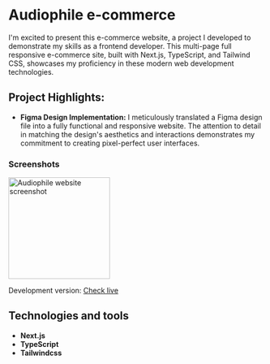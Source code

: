 # Audiophile e-commerce

I'm excited to present this e-commerce website, a project I developed to demonstrate my skills as a frontend developer. This multi-page full responsive e-commerce site, built with Next.js, TypeScript, and Tailwind CSS, showcases my proficiency in these modern web development technologies.

## Project Highlights:

- **Figma Design Implementation:** I meticulously translated a Figma design file into a fully functional and responsive website. The attention to detail in matching the design's aesthetics and interactions demonstrates my commitment to creating pixel-perfect user interfaces.



### Screenshots

<img src="https://ibb.co/fG1DXkB" alt="Audiophile website screenshot" width="200" />


Development version: 
[Check live](https://audiophile-website-pologora.vercel.app/)



## Technologies and tools
- **Next.js**
- **TypeScript**
- **Tailwindcss**
